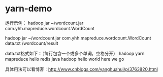 yarn-demo
=========


运行示例：
hadoop jar ~/wordcount.jar com.yhh.mapreduce.wordcount.WordCount <input-file> <output-dir>

hadoop jar ~/wordcount.jar com.yhh.mapreduce.wordcount.WordCount data.txt /wordcount/result

data.txt格式如下：（每行包含一个或多个单词，空格分开）
hadoop yarn
mapreduce
hello redis
java hadoop
hello world
here we go


具体用法可以看博客：http://www.cnblogs.com/yanghuahui/p/3763820.html
